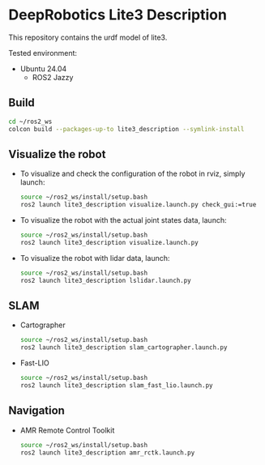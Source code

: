 # DeepRobotics Lite3 Description

This repository contains the urdf model of lite3.

Tested environment:

* Ubuntu 24.04
    * ROS2 Jazzy

## Build

```bash
cd ~/ros2_ws
colcon build --packages-up-to lite3_description --symlink-install
```

## Visualize the robot

* To visualize and check the configuration of the robot in rviz, simply launch:

  ```bash
  source ~/ros2_ws/install/setup.bash
  ros2 launch lite3_description visualize.launch.py check_gui:=true
  ```

* To visualize the robot with the actual joint states data, launch:
  ```bash
  source ~/ros2_ws/install/setup.bash
  ros2 launch lite3_description visualize.launch.py
  ```

* To visualize the robot with lidar data, launch:
  ```bash
  source ~/ros2_ws/install/setup.bash
  ros2 launch lite3_description lslidar.launch.py
  ```

## SLAM
* Cartographer
  ```bash
  source ~/ros2_ws/install/setup.bash
  ros2 launch lite3_description slam_cartographer.launch.py
  ```
* Fast-LIO
  ```bash
  source ~/ros2_ws/install/setup.bash
  ros2 launch lite3_description slam_fast_lio.launch.py
  ```

## Navigation
* AMR Remote Control Toolkit
  ```bash
  source ~/ros2_ws/install/setup.bash
  ros2 launch lite3_description amr_rctk.launch.py
  ```